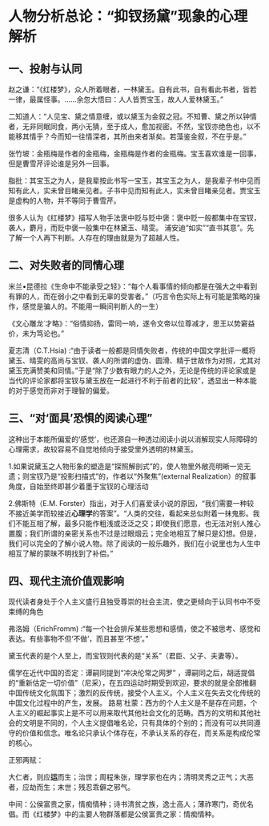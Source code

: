 # 人物分析总论：“抑钗扬黛”现象的心理解析

 

## 一、投射与认同

赵之谦：“《红楼梦》，众人所着眼者，一林黛玉。自有此书，自有看此书者，皆若一律，最属怪事。……余忽大悟曰：人人皆贾宝玉，故人人爱林黛玉。”

二知道人：“人见宝、黛之情意缠，或以黛玉为金叙之冠。不知曹、黛之所以钟情者，无非同眠同食，两小无猜，至于成人，愈加视密。不然，宝钗亦绝色也，以不能移其情乎？今而知一往情深者，其所由来者渐矣。若藻鉴金叙，不在乎是。”

张竹坡：金瓶梅是作者的金瓶梅，金瓶梅是作者的金瓶梅。宝玉喜欢谁是一回事，但是曹雪芹评论谁是另外一回事。

脂批：其宝玉之为人，是我辈按此书写一宝玉，其宝玉之为人，是我辈子书中见而知有此人，实未曾目睹亲见者。子书中见而知有此人，实未曾目睹亲见者。贾宝玉是虚构的人物，并不等同于曹雪芹。

很多人认为《红楼梦》描写人物手法褒中贬与贬中褒：褒中贬一般都集中在宝钗，袭人，麝月，而贬中褒一般集中在林黛玉、晴雯。 浦安迪“如实”“直书其意”。先了解一个人再下判断。人存在的理由就是为了超越人性。

## 二、对失败者的同情心理

米兰•昆德拉《生命中不能承受之轻》：“每个人看事情的倾向都是在强大之中看到有罪的人，而在弱小之中看到无辜的受害者。”（巧言令色实际上有可能是策略的操作，感觉是骗人的。不能用一瞬间判断人的一生）

《文心雕龙˙才略》：“俗情抑扬，雷同一响，遂令文帝以位尊减才，思王以势窘益价，未为笃论也。”

夏志清（C.T.Hsia) :“由于读者一般都是同情失败者，传统的中国文学批评一概将黛玉、晴雯的高尚与宝钗、袭人的所谓的虚伪、圆滑、精于世故作为对照，尤其对黛玉充满赞美和同情。”于是“除了少数有眼力的人之外，无论是传统的评论家或是当代的评论家都将宝钗与黛玉放在一起进行不利于前者的比较”，透显出一种本能的对于感觉而非对于理智的偏爱。

## 三、“对‘面具’恐惧的阅读心理”

这种出于本能所偏爱的‘感觉’，也还源自一种透过阅读小说以消解现实人际障碍的心理需求，故较容易不自觉地倾向于接受里外透明的林黛玉。

1.如果说黛玉之人物形象的塑造是“探照解剖式”的，使人物里外敞亮明晰一览无遗；则宝钗乃是“投影扫描式”的，作者以“外聚焦”(external Realization）的叙事角度，自始至终即甚少着墨于宝钗的心理活动

2.佛斯特（E.M. Forster）指出，对于人们喜爱读小说的原因，“我们需要一种较不接近美学而较接近**心理学**的答案”。“人类的交往，看起来总似附着一抹鬼影。我们不能互相了解，最多只能作粗浅或泛泛之交；即使我们愿意，也无法对别人推心置腹；我们所谓的亲密关系也不过是过眼烟云；完全地相互了解只是幻想。但是，我们可以完全的了解小说人物。除了阅读的一般乐趣外，我们在小说里也为人生中相互了解的蒙昧不明找到了补偿。”

## 四、现代主流价值观影响

现代读者身处于个人主义盛行且独受尊崇的社会主流，使之更倾向于认同书中不受束缚的角色

弗洛姆（ErichFromm) :“每一个社会排斥某些思想和感情，使之不被思考、感觉和表达。有些事物不但‘不做’，而且甚至‘不想’。”

黛玉代表的是个人至上，而宝钗则代表的是“关系”（君臣、父子、夫妻等）。

儒学在近代中国的否定：谭嗣同提到“冲决伦常之网罗” ，谭嗣同之后，胡适提倡的“重新估定一切价值”（尼采），在五四运动时期受到欢迎，要求的就是全部推翻中国传统文化氛围下；激烈的反传统，接受个人主义。个人主义在失去文化传统的中国文化过程中的产生，发展。 路易˙杜蒙：西方的个人主义是不是存在问题，个人主义的崛起事实上是不可以用来取代其他社会文化的范畴。西方的文明和其他社会的文明是不同的，个人主义提倡唯名论，只有具体的个别的；而没有可以共同遵守的价值和信念。唯名论只承认个体存在，不承认关系的存在，而关系是构成伦常的核心。

正邪两赋： 

大仁者，则应**运**而生；治世；周程朱张，理学家也在内；清明灵秀之正气；大恶者，应劫而生；末世；残忍乖僻之邪气。

中间：公侯富贵之家，情痴情种；诗书清贫之族，逸士高人；薄祚寒门，奇优名倡。而《红楼梦》中的主要人物群落都是公侯富贵之家：情痴情种。